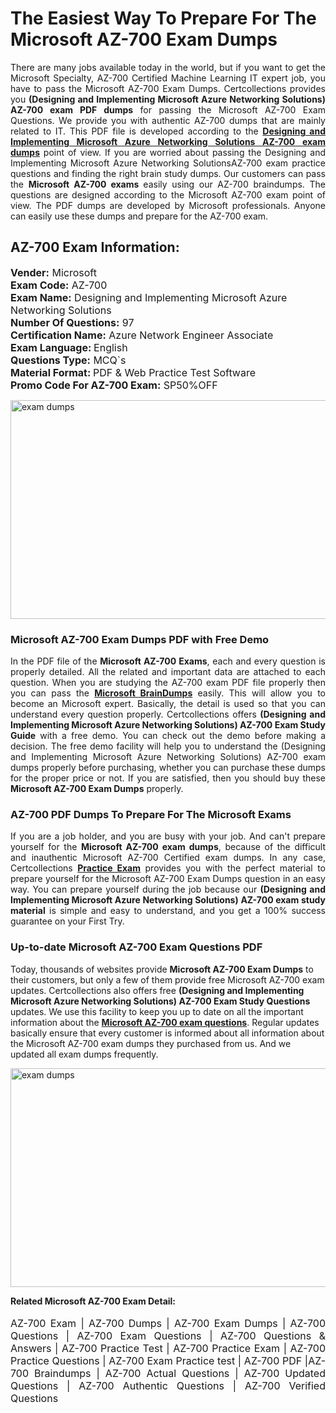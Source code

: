 <h1>The Easiest Way To Prepare For The Microsoft AZ-700 Exam Dumps</h1> <p style="text-align:justify">There are many jobs available today in the world, but if you want to get the Microsoft Specialty, AZ-700 Certified Machine Learning IT expert job, you have to pass the Microsoft AZ-700 Exam Dumps. Certcollections provides you <strong>(Designing and Implementing Microsoft Azure Networking Solutions) AZ-700 exam PDF dumps</strong> for passing the Microsoft AZ-700 Exam Questions. We provide you with authentic AZ-700 dumps that are mainly related to IT. This PDF file is developed according to the <a href="https://www.certsofficial.com/microsoft/az-700-questions"><strong>Designing and Implementing Microsoft Azure Networking Solutions AZ-700 exam dumps</strong></a> point of view. If you are worried about passing the Designing and Implementing Microsoft Azure Networking SolutionsAZ-700 exam practice questions and finding the right brain study dumps. Our customers can pass the <strong>Microsoft AZ-700 exams </strong>easily using our AZ-700 braindumps. The questions are designed according to the Microsoft AZ-700 exam point of view. The PDF dumps are developed by Microsoft professionals. Anyone can easily use these dumps and prepare for the AZ-700 exam.</p> <h2><strong>AZ-700 Exam Information:</strong></h2> <p><span style="font-size:16px"><strong>Vender:</strong> Microsoft<br /> <strong>Exam Code:</strong> AZ-700<br /> <strong>Exam Name:</strong> Designing and Implementing Microsoft Azure Networking Solutions<br /> <strong>Number Of Questions:</strong> 97<br /> <strong>Certification Name:</strong> Azure Network Engineer Associate<br /> <strong>Exam Language: </strong>English<br /> <strong>Questions Type:</strong> MCQ`s<br /> <strong>Material Format: </strong>PDF & Web Practice Test Software<br /> <strong>Promo Code For AZ-700 Exam:</strong> SP50%OFF</span></p> <p><a href="https://www.certsofficial.com/microsoft/az-700-questions" rel="no-follow"><img alt="exam dumps" src="https://www.certcollections.com/uploads/content/certsofficial.jpg" style="height:350px; width:750px" /></a></p> <h3><strong>Microsoft AZ-700 Exam Dumps PDF with Free Demo</strong></h3> <p style="text-align:justify">In the PDF file of the <strong>Microsoft AZ-700 Exams</strong>, each and every question is properly detailed. All the related and important data are attached to each question. When you are studying the AZ-700 exam PDF file properly then you can pass the <a href="https://www.certsofficial.com/microsoft-dumps"><strong>Microsoft BrainDumps</strong></a> easily. This will allow you to become an Microsoft expert. Basically, the detail is used so that you can understand every question properly. Certcollections offers <strong>(Designing and Implementing Microsoft Azure Networking Solutions) AZ-700 Exam Study Guide</strong> with a free demo. You can check out the demo before making a decision. The free demo facility will help you to understand the (Designing and Implementing Microsoft Azure Networking Solutions) AZ-700 exam dumps properly before purchasing, whether you can purchase these dumps for the proper price or not. If you are satisfied, then you should buy these <strong>Microsoft AZ-700 Exam Dumps</strong> properly.</p> <h3><strong>AZ-700 PDF Dumps To Prepare For The Microsoft Exams</strong></h3> <p style="text-align:justify">If you are a job holder, and you are busy with your job. And can't prepare yourself for the <strong>Microsoft AZ-700 exam dumps</strong>, because of the difficult and inauthentic Microsoft AZ-700 Certified exam dumps. In any case, Certcollections <strong><a href="https://www.certsofficial.com/">Practice Exam</a></strong> provides you with the perfect material to prepare yourself for the Microsoft AZ-700 Exam Dumps question in an easy way. You can prepare yourself during the job because our <strong>(Designing and Implementing Microsoft Azure Networking Solutions) AZ-700 exam study material</strong> is simple and easy to understand, and you get a 100% success guarantee on your First Try.</p> <h3><strong>Up-to-date Microsoft AZ-700 Exam Questions PDF</strong></h3> <p>Today, thousands of websites provide <strong>Microsoft AZ-700 Exam Dumps</strong> to their customers, but only a few of them provide free Microsoft AZ-700 exam updates. Certcollections also offers free <strong>(Designing and Implementing Microsoft Azure Networking Solutions) AZ-700 Exam Study Questions</strong> updates. We use this facility to keep you up to date on all the important information about the <a href="https://www.certsofficial.com/microsoft/az-700-questions"><strong>Microsoft AZ-700 exam questions</strong></a>. Regular updates basically ensure that every customer is informed about all information about the Microsoft AZ-700 exam dumps they purchased from us. And we updated all exam dumps frequently.</p> <p><a href="https://www.certsofficial.com/microsoft/az-700-questions"><img alt="exam dumps " src="https://www.certcollections.com/uploads/content/certsofficial2.jpg" style="height:350px; width:750px" /></a></p> <p style="text-align:justify"><span style="font-size:14px"><strong>Related Microsoft AZ-700 Exam Detail:</strong></span><br /> <br /> <span style="font-size:16px">AZ-700 Exam | AZ-700 Dumps | AZ-700 Exam Dumps | AZ-700 Questions | AZ-700 Exam Questions | AZ-700 Questions & Answers | AZ-700 Practice Test | AZ-700 Practice Exam | AZ-700 Practice Questions | AZ-700 Exam Practice test | AZ-700 PDF |AZ-700 Braindumps | AZ-700 Actual Questions | AZ-700 Updated Questions | AZ-700 Authentic Questions | AZ-700 Verified Questions</span></p>
